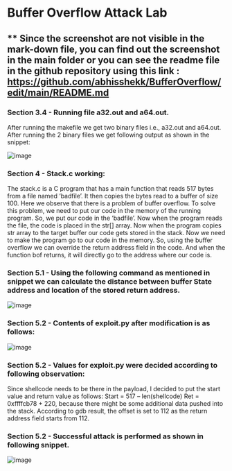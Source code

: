 # Buffer Overflow Attack Lab

## ** Since the screenshot are not visible in the mark-down file, you can find out the screenshot in the main folder or you can see the readme file in the github repository using this link :  https://github.com/abhisshekk/BufferOverflow/edit/main/README.md


### Section 3.4 - Running file a32.out and a64.out.
After running the makefile we get two binary files i.e., a32.out and a64.out.
After running the 2 binary files we get following output as shown in the snippet:

![image](https://user-images.githubusercontent.com/40964627/168496660-6259df45-4b81-49be-bb37-3b2fc7faf5b9.png)


### Section 4 - Stack.c working:
The stack.c is a C program that has a main function that reads 517 bytes from a file named ‘badfile’. It then copies the bytes read to a buffer of size 100. Here we observe that there is a problem of buffer overflow. 
To solve this problem, we need to put our code in the memory of the running program. So, we put our code in the ‘badfile’.
Now when the program reads the file, the code is placed in the str[] array. Now when the program copies str array to the target buffer our code gets stored in the stack. 
Now we need to make the program go to our code in the memory. So, using the buffer overflow we can override the return address field in the code. And when the function bof returns, it will directly go to the address where our code is.

### Section 5.1 - Using the following command as mentioned in snippet we can calculate the distance between buffer State address and location of the stored return address.

![image](https://user-images.githubusercontent.com/40964627/168496673-0cbaa304-47e3-4a78-9c5c-b97942b92492.png)

### Section 5.2 - Contents of exploit.py after modification is as follows:

![image](https://user-images.githubusercontent.com/40964627/168496684-1418e078-6363-4cea-a878-d4c756e39d61.png)

### Section 5.2 - Values for exploit.py were decided according to following observation:
Since shellcode needs to be there in the payload, I decided to put the start value and return value as follows:
Start = 517 – len(shellcode)
Ret = 0xffffcb78 + 220, because there might be some additional data pushed into the stack.
According to gdb result, the offset is set to 112 as the return address field starts from 112.


### Section 5.2 - Successful attack is performed as shown in following snippet.

![image](https://user-images.githubusercontent.com/40964627/168496704-f29c315b-e849-483b-af4a-9d277c84ccb0.png)

